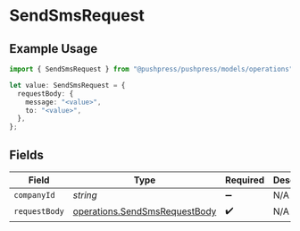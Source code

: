 # SendSmsRequest

## Example Usage

```typescript
import { SendSmsRequest } from "@pushpress/pushpress/models/operations";

let value: SendSmsRequest = {
  requestBody: {
    message: "<value>",
    to: "<value>",
  },
};
```

## Fields

| Field                                                                          | Type                                                                           | Required                                                                       | Description                                                                    |
| ------------------------------------------------------------------------------ | ------------------------------------------------------------------------------ | ------------------------------------------------------------------------------ | ------------------------------------------------------------------------------ |
| `companyId`                                                                    | *string*                                                                       | :heavy_minus_sign:                                                             | N/A                                                                            |
| `requestBody`                                                                  | [operations.SendSmsRequestBody](../../models/operations/sendsmsrequestbody.md) | :heavy_check_mark:                                                             | N/A                                                                            |